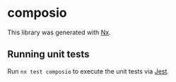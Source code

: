 # composio

This library was generated with [Nx](https://nx.dev).

## Running unit tests

Run `nx test composio` to execute the unit tests via [Jest](https://jestjs.io).

